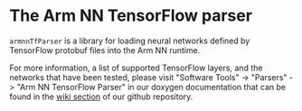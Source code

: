# The Arm NN TensorFlow parser

`armnnTfParser` is a library for loading neural networks defined by TensorFlow protobuf files into the Arm NN runtime.

For more information, a list of supported TensorFlow layers, and the networks that have been tested,
please visit "Software Tools" -> "Parsers" -> "Arm NN TensorFlow Parser" in our doxygen documentation that can be found in
the [wiki section](https://github.com/ARM-software/armnn/wiki/Documentation) of our github repository.